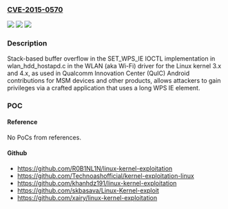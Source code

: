 ### [CVE-2015-0570](https://cve.mitre.org/cgi-bin/cvename.cgi?name=CVE-2015-0570)
![](https://img.shields.io/static/v1?label=Product&message=n%2Fa&color=blue)
![](https://img.shields.io/static/v1?label=Version&message=n%2Fa&color=blue)
![](https://img.shields.io/static/v1?label=Vulnerability&message=n%2Fa&color=brighgreen)

### Description

Stack-based buffer overflow in the SET_WPS_IE IOCTL implementation in wlan_hdd_hostapd.c in the WLAN (aka Wi-Fi) driver for the Linux kernel 3.x and 4.x, as used in Qualcomm Innovation Center (QuIC) Android contributions for MSM devices and other products, allows attackers to gain privileges via a crafted application that uses a long WPS IE element.

### POC

#### Reference
No PoCs from references.

#### Github
- https://github.com/R0B1NL1N/linux-kernel-exploitation
- https://github.com/Technoashofficial/kernel-exploitation-linux
- https://github.com/khanhdz191/linux-kernel-exploitation
- https://github.com/skbasava/Linux-Kernel-exploit
- https://github.com/xairy/linux-kernel-exploitation

